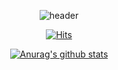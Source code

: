<div align=center>
	
![header](https://capsule-render.vercel.app/api?type=soft&color=#F5BCA9&text=Yoonji%20Kim%20&fontSize=40&animation=twinkling)
 
	
  [![Hits](https://hits.seeyoufarm.com/api/count/incr/badge.svg?url=https://github.com/YooooonJi/YooooonJi.git)](https://hits.seeyoufarm.com) 
	
  
[![Anurag's github stats](https://github-readme-stats.vercel.app/api?username=YooooonJi)](https://github.com/anuraghazra/github-readme-stats)
  </div>
<!--
**YooooonJi/YooooonJi** is a ✨ _special_ ✨ repository because its `README.md` (this file) appears on your GitHub profile.

Here are some ideas to get you started:

- 🔭 I’m currently working on ...
- 🌱 I’m currently learning ...
- 👯 I’m looking to collaborate on ...
- 🤔 I’m looking for help with ...
- 💬 Ask me about ...
- 📫 How to reach me: ...
- 😄 Pronouns: ...
- ⚡ Fun fact: ...
-->

